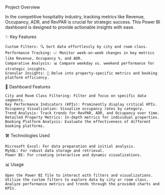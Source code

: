 Project Overview

In the competitive hospitality industry, tracking metrics like Revenue, Occupancy, ADR, and RevPAR is crucial for strategic success. This Power BI dashboard is designed to provide actionable insights with ease.

✨ Key Features

    Custom Filters: 🔍 Sort data effortlessly by city and room class.
    Performance Tracking: 📈 Monitor week-on-week changes in key metrics like Revenue, Occupancy %, and ADR.
    Comparative Analysis: 📊 Compare weekday vs. weekend performance for strategic insights.
    Granular Insights: 🔬 Delve into property-specific metrics and booking platform efficiency.

🔧 Dashboard Features

    City and Room Class Filtering: Filter and focus on specific data segments.
    Key Performance Indicators (KPIs): Prominently display critical KPIs.
    Occupancy Visualization: Visualize occupancy rates by category.
    Trend Analysis: Track trends for RevPAR, ADR, and Occupancy over time.
    Detailed Property Metrics: In-depth metrics for individual properties.
    Booking Platform Analysis: Evaluate the effectiveness of different booking platforms.

🛠️ Technologies Used

    Microsoft Excel: For data preparation and initial analysis.
    MySQL: For robust data storage and retrieval.
    Power BI: For creating interactive and dynamic visualizations.
    
📊 Usage

    Open the Power BI file to interact with filters and visualizations.
    Utilize the custom filters to explore data by city or room class.
    Analyze performance metrics and trends through the provided charts and KPIs.   
